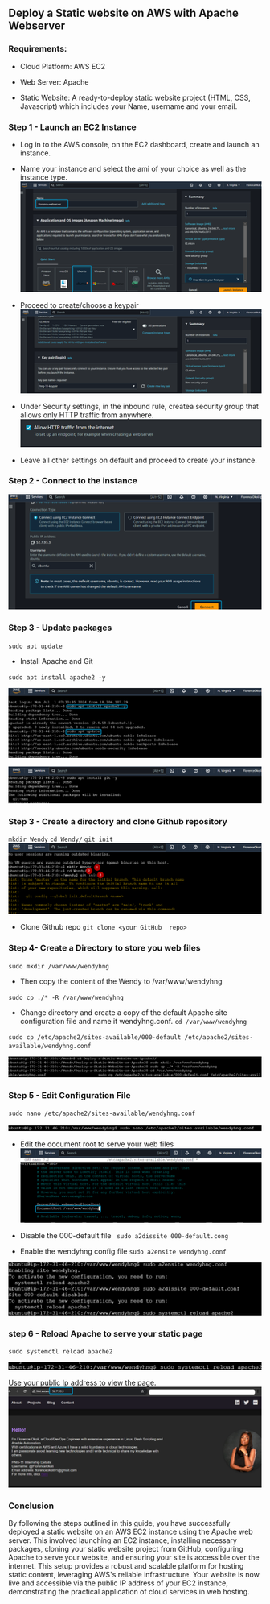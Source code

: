 ## Deploy a Static website on AWS with Apache Webserver

### Requirements:
* Cloud Platform: AWS EC2 

* Web Server: Apache

* Static Website: A ready-to-deploy static website project (HTML, CSS, Javascript) which includes your Name, username and your email. 


### Step 1 - Launch an EC2 Instance
 * Log in to the AWS console, on the EC2 dashboard, create and launch an instance.

 * Name your instance and select the ami of your choice as well as the instance type.
 ![Create EC2 Instance](images/image1.png)

 * Proceed to create/choose a keypair
 ![Keypair](images/image2.png)

 * Under Security settings, in the inbound rule, createa security group that allows only HTTP traffic from anywhere.
 ![Security group](images/image3.png)

 * Leave all other settings on default and proceed to create your instance.

### Step 2 - Connect to the instance
 ![EC2 Instance Connect](images/image4.png)

 ### Step 3 - Update packages  
  `sudo apt update`
   * Install Apache and Git

   `sudo apt install apache2 -y`

   ![Update Packages](images/image5.png)
      
   ![Install Git](images/image6.png)

### Step 3 - Create a directory and clone Github repository
   `mkdir Wendy`
   `cd Wendy/`
   `git init`
   ![Create a Directory](images/image7.png)   

   * Clone Github repo
    `git clone <your GitHub  repo>`

### Step 4- Create a Directory to store you web files 
`sudo mkdir /var/www/wendyhng`

* Then copy the content of the Wendy to /var/www/wendyhng

`sudo cp ./* -R /var/www/wendyhng`
    
* Change directory and create a copy of the default Apache site configuration file and name it wendyhng.conf.
`cd /var/www/wendyhng`

`sudo cp /etc/apache2/sites-available/000-default /etc/apache2/sites-available/wendyhng.conf`

![Copy default site config file](images/image8.png)

### Step 5 - Edit Configuration File
`sudo nano /etc/apache2/sites-available/wendyhng.conf`

![Config file](images/image9.png)

* Edit the document root to serve your web files
![Document Root](images/image10.png)

* Disable the 000-default file 
` sudo a2dissite 000-default.cong`

* Enable the wendyhng config file
`sudo a2ensite wendyhng.conf`  

![Enable and Disable site](images/image11.png)

### step 6 - Reload Apache to serve your static page

`sudo systemctl reload apache2`

![Relaod Apache](images/image12.png)

Use your public Ip address to view the page.
![Static website](images/image13.png)


### Conclusion 
By following the steps outlined in this guide, you have successfully deployed a static website on an AWS EC2 instance using the Apache web server. This involved launching an EC2 instance, installing necessary packages, cloning your static website project from GitHub, configuring Apache to serve your website, and ensuring your site is accessible over the internet. This setup provides a robust and scalable platform for hosting static content, leveraging AWS's reliable infrastructure. Your website is now live and accessible via the public IP address of your EC2 instance, demonstrating the practical application of cloud services in web hosting.

   


 



 